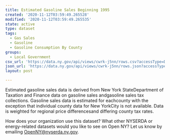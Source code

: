 ```yaml
---
title: Estimated Gasoline Sales Beginning 1995
created: '2020-11-12T03:59:49.265528'
modified: '2020-11-12T03:59:49.265535'
state: active
type: dataset
tags:
  - Gas Sales
  - Gasoline
  - Gasoline Consumption By County
groups:
  - Local Government
csv_url: 'https://data.ny.gov/api/views/cwrk-j5nn/rows.csv?accessType=DOWNLOAD'
json_url: 'https://data.ny.gov/api/views/cwrk-j5nn/rows.json?accessType=DOWNLOAD'
layout: post

---
```

Estimated gasoline sales data is derived from New York StateDepartment of Taxation and Finance data on gasoline sales andgasoline sales tax collections. Gasoline sales data is estimated for eachcounty with the exception that individual county data for New YorkCity is not available. Data is weighted for regional price differencesand differing county tax rates.

How does your organization use this dataset? What other NYSERDA or energy-related datasets would you like to see on Open NY? Let us know by emailing OpenNY@nyserda.ny.gov.
